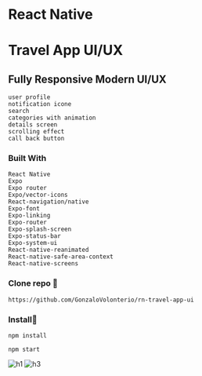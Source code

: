 # React Native

# Travel App UI/UX  
## Fully Responsive Modern UI/UX  

```
user profile
notification icone
search
categories with animation
details screen
scrolling effect 
call back button
```

### Built With

```
React Native
Expo 
Expo router
Expo/vector-icons
React-navigation/native
Expo-font
Expo-linking
Expo-router
Expo-splash-screen
Expo-status-bar
Expo-system-ui
React-native-reanimated
React-native-safe-area-context
React-native-screens
```

### Clone repo 🔧

```
https://github.com/GonzaloVolonterio/rn-travel-app-ui
```

### Install🔧

```
npm install

npm start

```

![h1](https://github.com/GonzaloVolonterio/rn-travel-app-ui/assets/64506662/51dae372-6c79-4ae2-8d72-bfe3e49e7d20) ![h3](https://github.com/GonzaloVolonterio/rn-travel-app-ui/assets/64506662/395e4aed-69f7-4084-b6bc-2eb658f8b5ed)

